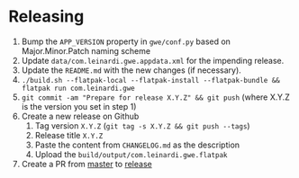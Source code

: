 # Releasing

1. Bump the `APP_VERSION` property in `gwe/conf.py` based on Major.Minor.Patch naming scheme
2. Update `data/com.leinardi.gwe.appdata.xml` for the impending release.
3. Update the `README.md` with the new changes (if necessary).
4. `./build.sh --flatpak-local --flatpak-install --flatpak-bundle && flatpak run com.leinardi.gwe` 
5. `git commit -am "Prepare for release X.Y.Z" && git push` (where X.Y.Z is the version you set in step 1)
6. Create a new release on Github
    1. Tag version `X.Y.Z` (`git tag -s X.Y.Z && git push --tags`)
    2. Release title `X.Y.Z`
    3. Paste the content from `CHANGELOG.md` as the description
    4. Upload the `build/output/com.leinardi.gwe.flatpak`
7. Create a PR from [master](../../tree/master) to [release](../../tree/release)
